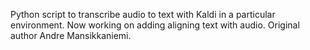 Python script to transcribe audio to text with Kaldi in a particular environment. Now working on adding aligning text with audio. Original author Andre Mansikkaniemi.
